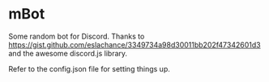 # mBot

Some random bot for Discord. Thanks to https://gist.github.com/eslachance/3349734a98d30011bb202f47342601d3 and the awesome discord.js library.

Refer to the config.json file for setting things up.

